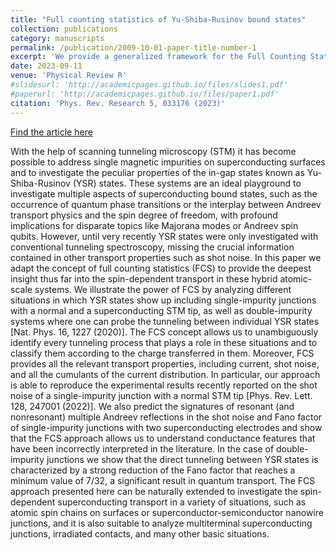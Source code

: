 ```yaml
---
title: "Full counting statistics of Yu-Shiba-Rusinov bound states"
collection: publications
category: manuscripts
permalink: /publication/2009-10-01-paper-title-number-1
excerpt: 'We provide a generalized framework for the Full Counting Statistics in superconducting junctions with inclusion of Yu-Shiba-Rusinov states.'
date: 2023-09-11
venue: 'Physical Review R'
#slidesurl: 'http://academicpages.github.io/files/slides1.pdf'
#paperurl: 'http://academicpages.github.io/files/paper1.pdf'
citation: 'Phys. Rev. Research 5, 033176 (2023)'
---
```


[Find the article here](https://journals.aps.org/prresearch/abstract/10.1103/PhysRevResearch.5.033176)

With the help of scanning tunneling microscopy (STM) it has become possible to address single magnetic impurities on superconducting surfaces and to investigate the peculiar properties of the in-gap states known as Yu-Shiba-Rusinov (YSR) states. These systems are an ideal playground to investigate multiple aspects of superconducting bound states, such as the occurrence of quantum phase transitions or the interplay between Andreev transport physics and the spin degree of freedom, with profound implications for disparate topics like Majorana modes or Andreev spin qubits. However, until very recently YSR states were only investigated with conventional tunneling spectroscopy, missing the crucial information contained in other transport properties such as shot noise. In this paper we adapt the concept of full counting statistics (FCS) to provide the deepest insight thus far into the spin-dependent transport in these hybrid atomic-scale systems. We illustrate the power of FCS by analyzing different situations in which YSR states show up including single-impurity junctions with a normal and a superconducting STM tip, as well as double-impurity systems where one can probe the tunneling between individual YSR states [Nat. Phys. 16, 1227 (2020)]. The FCS concept allows us to unambiguously identify every tunneling process that plays a role in these situations and to classify them according to the charge transferred in them. Moreover, FCS provides all the relevant transport properties, including current, shot noise, and all the cumulants of the current distribution. In particular, our approach is able to reproduce the experimental results recently reported on the shot noise of a single-impurity junction with a normal STM tip [Phys. Rev. Lett. 128, 247001 (2022)]. We also predict the signatures of resonant (and nonresonant) multiple Andreev reflections in the shot noise and Fano factor of single-impurity junctions with two superconducting electrodes and show that the FCS approach allows us to understand conductance features that have been incorrectly interpreted in the literature. In the case of double-impurity junctions we show that the direct tunneling between YSR states is characterized by a strong reduction of the Fano factor that reaches a minimum value of 7/32, a significant result in quantum transport. The FCS approach presented here can be naturally extended to investigate the spin-dependent superconducting transport in a variety of situations, such as atomic spin chains on surfaces or superconductor-semiconductor nanowire junctions, and it is also suitable to analyze multiterminal superconducting junctions, irradiated contacts, and many other basic situations.
